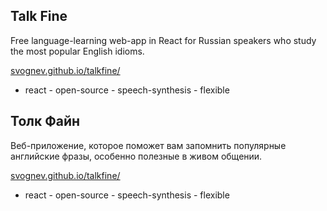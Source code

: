 ## Talk Fine

Free language-learning web-app in React for Russian speakers who study the most popular English idioms.

[svognev.github.io/talkfine/](https://svognev.github.io/talkfine/)

- react - open-source - speech-synthesis - flexible


## Толк Файн

Веб-приложение, которое поможет вам запомнить популярные английские фразы, особенно полезные в живом общении.

[svognev.github.io/talkfine/](https://svognev.github.io/talkfine/)

- react - open-source - speech-synthesis - flexible
